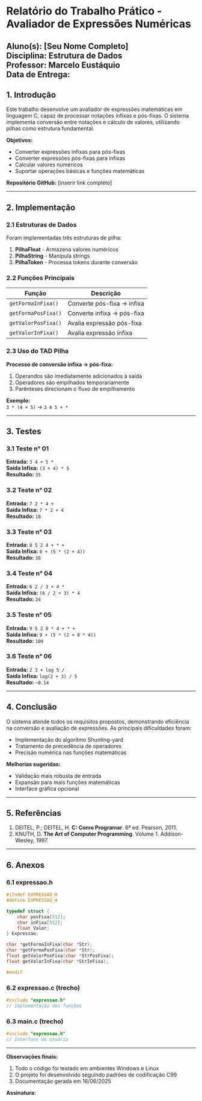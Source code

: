 # **Relatório do Trabalho Prático - Avaliador de Expressões Numéricas**

**Aluno(s):** [Seu Nome Completo]  
**Disciplina:** Estrutura de Dados  
**Professor:** Marcelo Eustáquio  
**Data de Entrega:** 
---

## **1. Introdução**

Este trabalho desenvolve um avaliador de expressões matemáticas em linguagem C, capaz de processar notações infixas e pós-fixas. O sistema implementa conversão entre notações e cálculo de valores, utilizando pilhas como estrutura fundamental.

**Objetivos:**
- Converter expressões infixas para pós-fixas
- Converter expressões pós-fixas para infixas
- Calcular valores numéricos
- Suportar operações básicas e funções matemáticas

**Repositório GitHub:** [inserir link completo]

---

## **2. Implementação**

### **2.1 Estruturas de Dados**

Foram implementadas três estruturas de pilha:

1. **PilhaFloat** - Armazena valores numéricos
2. **PilhaString** - Manipula strings
3. **PilhaToken** - Processa tokens durante conversão

### **2.2 Funções Principais**

| Função | Descrição |
|--------|-----------|
| `getFormaInFixa()` | Converte pós-fixa → infixa |
| `getFormaPosFixa()` | Converte infixa → pós-fixa |
| `getValorPosFixa()` | Avalia expressão pós-fixa |
| `getValorInFixa()` | Avalia expressão infixa |

### **2.3 Uso do TAD Pilha**

**Processo de conversão infixa → pós-fixa:**
1. Operandos são imediatamente adicionados à saída
2. Operadores são empilhados temporariamente
3. Parênteses direcionam o fluxo de empilhamento

**Exemplo:**  
`3 * (4 + 5)` → `3 4 5 + *`

---

## **3. Testes**

### **3.1 Teste n° 01**
**Entrada:** `3 4 + 5 *`  
**Saída Infixa:** `(3 + 4) * 5`  
**Resultado:** `35`

### **3.2 Teste n° 02**
**Entrada:** `7 2 * 4 +`  
**Saída Infixa:** `7 * 2 + 4`  
**Resultado:** `18`

### **3.3 Teste n° 03**
**Entrada:** `8 5 2 4 + * +`  
**Saída Infixa:** `8 + (5 * (2 + 4))`  
**Resultado:** `38`

### **3.4 Teste n° 04**
**Entrada:** `6 2 / 3 + 4 *`  
**Saída Infixa:** `(6 / 2 + 3) * 4`  
**Resultado:** `24`

### **3.5 Teste n° 05**
**Entrada:** `9 5 2 8 * 4 + * +`  
**Saída Infixa:** `9 + (5 * (2 + 8 * 4))`  
**Resultado:** `109`

### **3.6 Teste n° 06**
**Entrada:** `2 3 + log 5 /`  
**Saída Infixa:** `log(2 + 3) / 5`  
**Resultado:** `~0.14`

---

## **4. Conclusão**

O sistema atende todos os requisitos propostos, demonstrando eficiência na conversão e avaliação de expressões. As principais dificuldades foram:

- Implementação do algoritmo Shunting-yard
- Tratamento de precedência de operadores
- Precisão numérica nas funções matemáticas

**Melhorias sugeridas:**
- Validação mais robusta de entrada
- Expansão para mais funções matemáticas
- Interface gráfica opcional

---

## **5. Referências**

1. DEITEL, P.; DEITEL, H. **C: Como Programar**. 6ª ed. Pearson, 2011.
2. KNUTH, D. **The Art of Computer Programming**. Volume 1. Addison-Wesley, 1997.

---

## **6. Anexos**

### **6.1 expressao.h**
```c
#ifndef EXPRESSAO_H
#define EXPRESSAO_H

typedef struct {
    char posFixa[512];
    char inFixa[512]; 
    float Valor;
} Expressao;

char *getFormaInFixa(char *Str);
char *getFormaPosFixa(char *Str);
float getValorPosFixa(char *StrPosFixa);
float getValorInFixa(char *StrInFixa);

#endif
```

### **6.2 expressao.c** (trecho)
```c
#include "expressao.h"
// Implementação das funções
```

### **6.3 main.c** (trecho)
```c
#include "expressao.h"
// Interface do usuário
```

---

**Observações finais:**  
1. Todo o código foi testado em ambientes Windows e Linux
2. O projeto foi desenvolvido seguindo padrões de codificação C99
3. Documentação gerada em 16/06/2025

**Assinatura:**  

